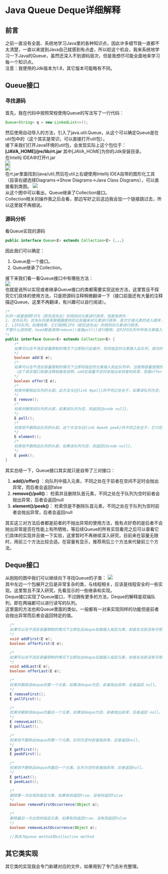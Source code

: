 # Java Queue Deque详细解释

## 前言
之前一直没有全面、系统地学习Java里的各种知识点，因此许多细节我一直都不太清楚，一直以来提到Java自己就感到有点虚，所以趁这个机会，我来系统地学习一下Java的Queue，虽然还深入不到源码层次，但是我想尽可能全面地来学习每一个知识点。  
注意：我使用的Jdk版本为1.8，其它版本可能略有不同。

## Queue接口
### 寻找源码
首先，我在代码中按照常规使用Queue的写法写了一行代码：

```Java
Queue<String> q = new LinkedList<>();
```
然后使用自动导入的方法，引入了java.util.Queue，从这个可以确定Queue是在util包中的（这个其实是常识，可以直接打开util包）。  
接下来我们打开Java环境的util包，会发现实际上这个包位于：
**[JAVA_HOME]/jre/lib/rt.jar** 其中[JAVA_HOME]为你的Jdk安装目录。  
在Intellij IDEA中打开rt.jar  
![](assets/003/20190127-b8e816d1.png)  
![](assets/003/20190127-0ecbb83f.png)  
在rt.jar里面找到/java/util,然后在util上右键使用Intellij IDEA自带的图形化工具（目录右键选择Diagrams->Show Diagrams->Java Class Disgrams），可以直接看到类图。
![](assets/003/20190127-88c4467c.png)  
从这个图中可以看出，Queue继承了Collection接口。  
Collection相关的操作我之后会看，那边写好之后这边我会加一个链接跳过去，所以这里就不再细说。
### 源码分析
看Queue实现的源码
```Java
public interface Queue<E> extends Collection<E> {...}
```
因此我们可以确定：
1. Queue是一个接口。
2. Queue继承了Collection。

接下来我们看一看Queue接口中有哪些方法：  
![](assets/003/20190127-183b6284.png)  
也就是说所以实现或者继承Queue接口的类都需要实现这些方法，这里暂且不探究它们具体的使用方法，只是把源码注释稍微翻译一下（接口前面还有大量的注释描述Queue，这里不再翻译，有兴趣可以自行阅读）。
```Java
/*
队列一般是按照FIFO（即先进先出）的规则对元素进行排序，但是有例外：
1. 优先队列。优先队列是有限根据提供的比较器来对元素进行排序，其次才是元素的进入顺序；
2. LIFO队列。如堆栈等，它们按照LIFO（即后进先出）的规则对元素进行排序。
不管什么规则呢，head都是调用remove()或者poll()进行删除。在FIFO队列中所有元素插入队列tail，其它类型队列可能会采取不同的放置规则，而且每个Queue实现时都需要指定其排序属性。
*/
public interface Queue<E> extends Collection<E> {
    /*
    如果可以在不违反容量限制的情况下立即执行此操作，则将指定的元素插入此队列，成功时返回 true，如果当前没有空间，则抛出 IllegalStateException。
    */
    boolean add(E e);
    /*
    如果可以在不违反容量限制的情况下立即将指定的元素插入到此队列中。当使用容量受限的队列时，此方法通常比{@link #add}更可取，因为后者在容量受限时只能抛出异常，前者会返回false。
    （这个其实借口前面注释前面有说明，add在容量不足时会抛出未检查的异常，但是offer()却会返回false）
    */
    boolean offer(E e);
    /*
    检索并删除此队列的头部。此方法与{@link #poll}的不同之处在于，如果该队列为空，它将抛出异常。
    */
    E remove();
    /*
    检索并删除该队列的头部，如果该队列为空，则返回{@code null}。
    */
    E poll();
    /*
    检索但不删除此队列的头部。这个方法与{@link #peek peek}的不同之处在于，它只在队列为空时抛出异常。
    */
    E element();
    /*
    检索但不删除此队列的头部，如果该队列为空，则返回{@code null}。
    */
    E peek();
}
```

 其实总结一下，Queue接口其实就只是自带了三对接口：
 1. **add()/offer()** ：向队列中插入元素，不同之处在于前者在空间不足时会抛出异常，而后者会返回false
 2. **remove()/poll()**： 检索并且删除队首元素，不同之处在于队列为空时前者会抛出异常，后者会返回null
 3. **element()/peek()**： 检索但是不删除队首元素，不同之处在于队列为空时前者会抛出异常，后者会返回null

 其实这三对方法后者都是前者的不抛出异常的使用方法，我有点好奇的是后者不会抛出异常是否在性能上有所牺牲，等后续Queue的所有实现看完之后可以查看它们具体的实现并且做一下实验，这里暂时不再继续深入研究，目前来在容量无限时，用前三个方法比较合适。在容量有显示，推荐用后三个方法来代替前三个方法。
 ## Deque接口
从刚刚的图中我们可以继续向下寻找Queue的子类：
![](assets/003/20190127-03c3abc6.png)  
其中左边一个包展开之后是非常复杂的类，与线程相关，应该是线程安全的一些实现。这里暂且不深入研究，先看显示的一些继承和实现。  
Deque接口实现了Queue接口，不过拥有更多的方法，Deque的解释是双端队列，即在两端都可以进行读写的队列。  
这里面的方法也和Queue里面的类似，一般都有一对来实现同样的功能但是前者会抛出异常而后者会返回特定的值。
```Java
  /*
  如果可以在不违反容量限制的情况下立即在此deque前面插入指定元素，前者在当前没有可用空间的情况下抛出 IllegalStateException。在使用容量受限的deque时，通常最好使用方法 offerFirst，它在容量受限会返回false，插入成功时返回true
  */
  void addFirst(E e);
  boolean offerFirst(E e);

  /*
  如果可以在不违反容量限制的情况下立即在此deque后面插入指定元素，前者在当前没有可用空间的情况下抛出 IllegalStateException。在使用容量受限的deque时，通常最好使用方法 offerLast，它在容量受限会返回false，插入成功时返回true
  */
  void addLast(E e);
  boolean offerLast(E e);

  /*
  检索并删除该deque的第一个元素，如果该deque为空，前者抛出异常，后者返回 null。
  */
  E removeFirst();
  E pollFirst();

  /*
  检索并删除该deque的最后一个元素，如果该deque为空，前者抛出异常，后者返回 null。
  */
  E removeLast();
  E pollLast();

  /*
  检索但不删除此deque的第一个元素。队列为空时前者抛异常，后者返回null。
  */
  E getFirst();
  E peekFirst();

  /*
  检索但不删除此deque的最后一个元素。队列为空时前者抛异常，后者返回null。
  */
  E getLast();
  E peekLast();

  /*
  删除第一次出现的指定元素，如果有则返回true，没有则返回false
  */
  boolean removeFirstOccurrence(Object o);

  /*
  删除最后一次出现的指定元素，如果有则返回true，没有则返回false
  */
  boolean removeLastOccurrence(Object o);

  //其余为queue method和collection method
```

## 其它类实现
其它类的实现我会专门新建对应的文件，如果用到了专门去补充整理。
